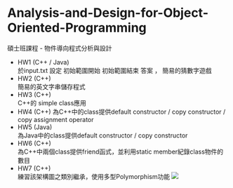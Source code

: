 # Analysis-and-Design-for-Object-Oriented-Programming
碩士班課程 - 物件導向程式分析與設計
- HW1 (C++ / Java)    
    於input.txt 設定 初始範圍開始 初始範圍結束 答案 ， 簡易的猜數字遊戲
- HW2 (C++)    
    簡易的英文字串儲存程式  
- HW3 (C++)    
    C++的 simple class應用  
- HW4 (C++) 
    為C++中的class提供default constructor / copy constructor / copy assignment operator
- HW5 (Java)     
    為Java中的class提供default constructor / copy constructor
- HW6 (C++)   
    為C++中兩個class提供friend函式，並利用static member紀錄class物件的數目
- HW7 (C++)   
    練習該架構圖之類別繼承，使用多型Polymorphism功能
    <img src="https://i.imgur.com/lkffBar.png">
